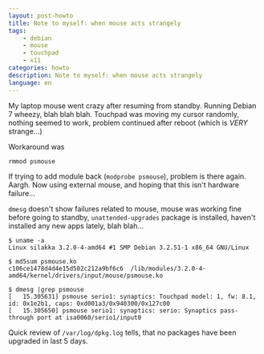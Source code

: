 ```yaml
---
layout: post-howto
title: Note to myself: when mouse acts strangely
tags:
    - debian
    - mouse
    - touchpad
    - x11
categories: howto
description: Note to myself: when mouse acts strangely
language: en
---
```


My laptop mouse went crazy after resuming from standby. Running Debian 7 
wheezy, blah blah blah. Touchpad was moving my cursor randomly, nothing 
seemed to work, problem continued after reboot (which is _VERY_ 
strange...)

Workaround was

    rmmod psmouse

If trying to add module back (`modprobe psmouse`), problem is there 
again. Aargh. Now using external mouse, and hoping that this isn't 
hardware failure...

`dmesg` doesn't show failures related to mouse, mouse was working fine 
before going to standby, `unattended-upgrades` package is installed, 
haven't installed any new apps lately, blah blah...

    $ uname -a
    Linux silakka 3.2.0-4-amd64 #1 SMP Debian 3.2.51-1 x86_64 GNU/Linux
    
    $ md5sum psmouse.ko
    c106ce1478d4d4e15d502c212a9bf6c6  /lib/modules/3.2.0-4-amd64/kernel/drivers/input/mouse/psmouse.ko
    
    $ dmesg |grep psmouse
    [   15.305631] psmouse serio1: synaptics: Touchpad model: 1, fw: 8.1, id: 0x1e2b1, caps: 0xd001a3/0x940300/0x127c00
    [   15.305650] psmouse serio1: synaptics: serio: Synaptics pass-through port at isa0060/serio1/input0
    
Quick review of `/var/log/dpkg.log` tells, that no packages have been 
upgraded in last 5 days.
